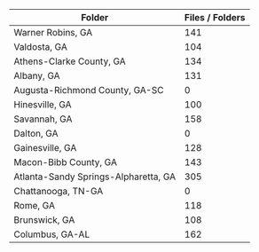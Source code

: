 | Folder                               |   Files / Folders |
|--------------------------------------|-------------------|
| Warner Robins, GA                    |               141 |
| Valdosta, GA                         |               104 |
| Athens-Clarke County, GA             |               134 |
| Albany, GA                           |               131 |
| Augusta-Richmond County, GA-SC       |                 0 |
| Hinesville, GA                       |               100 |
| Savannah, GA                         |               158 |
| Dalton, GA                           |                 0 |
| Gainesville, GA                      |               128 |
| Macon-Bibb County, GA                |               143 |
| Atlanta-Sandy Springs-Alpharetta, GA |               305 |
| Chattanooga, TN-GA                   |                 0 |
| Rome, GA                             |               118 |
| Brunswick, GA                        |               108 |
| Columbus, GA-AL                      |               162 |